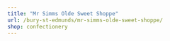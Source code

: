 ```yaml
---
title: "Mr Simms Olde Sweet Shoppe"
url: /bury-st-edmunds/mr-simms-olde-sweet-shoppe/
shop: confectionery
---
```

